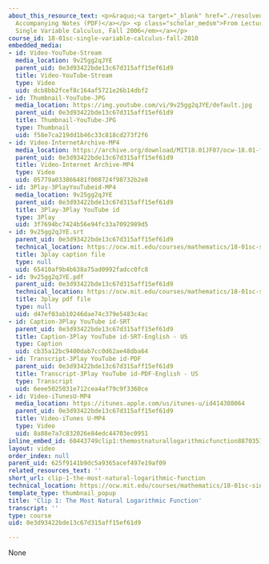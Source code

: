 ```yaml
---
about_this_resource_text: <p>&raquo;<a target="_blank" href="./resolveuid/61aaf938aa0da3a7c2a975deebd5bbf4">
  Accompanying Notes (PDF)</a></p> <p class="scholar_medsm">From Lecture 7 of <a href="http://ocw.mit.edu/courses/mathematics/18-01-single-variable-calculus-fall-2006/video-lectures/"><em>18.01
  Single Variable Calculus, Fall 2006</em></a></p>
course_id: 18-01sc-single-variable-calculus-fall-2010
embedded_media:
- id: Video-YouTube-Stream
  media_location: 9v25gg2qJYE
  parent_uid: 0e3d93422bde13c67d315aff15ef61d9
  title: Video-YouTube-Stream
  type: Video
  uid: dcb8bb2fcef8c164af5721e26b14dbf2
- id: Thumbnail-YouTube-JPG
  media_location: https://img.youtube.com/vi/9v25gg2qJYE/default.jpg
  parent_uid: 0e3d93422bde13c67d315aff15ef61d9
  title: Thumbnail-YouTube-JPG
  type: Thumbnail
  uid: f58e7ca219dd1b46c33c818cd273f2f6
- id: Video-InternetArchive-MP4
  media_location: https://archive.org/download/MIT18.01JF07/ocw-18.01-f07-lec07_300k.mp4
  parent_uid: 0e3d93422bde13c67d315aff15ef61d9
  title: Video-Internet Archive-MP4
  type: Video
  uid: 05779a033866481f008724f98732b2e8
- id: 3Play-3PlayYouTubeid-MP4
  media_location: 9v25gg2qJYE
  parent_uid: 0e3d93422bde13c67d315aff15ef61d9
  title: 3Play-3Play YouTube id
  type: 3Play
  uid: 3f7694bc7424b56e94fc33a7092989d5
- id: 9v25gg2qJYE.srt
  parent_uid: 0e3d93422bde13c67d315aff15ef61d9
  technical_location: https://ocw.mit.edu/courses/mathematics/18-01sc-single-variable-calculus-fall-2010/1.-differentiation/part-b-implicit-differentiation-and-inverse-functions/session-17-the-exponential-function-its-derivative-and-its-inverse/clip-1-the-most-natural-logarithmic-function/9v25gg2qJYE.srt
  title: 3play caption file
  type: null
  uid: 65410af9b4b638a75ad0992fadcc0fc8
- id: 9v25gg2qJYE.pdf
  parent_uid: 0e3d93422bde13c67d315aff15ef61d9
  technical_location: https://ocw.mit.edu/courses/mathematics/18-01sc-single-variable-calculus-fall-2010/1.-differentiation/part-b-implicit-differentiation-and-inverse-functions/session-17-the-exponential-function-its-derivative-and-its-inverse/clip-1-the-most-natural-logarithmic-function/9v25gg2qJYE.pdf
  title: 3play pdf file
  type: null
  uid: d47ef03ab10246dae74c379e5483c4ac
- id: Caption-3Play YouTube id-SRT
  parent_uid: 0e3d93422bde13c67d315aff15ef61d9
  title: Caption-3Play YouTube id-SRT-English - US
  type: Caption
  uid: cb35a12bc9400dab7cc0d62ae48dba64
- id: Transcript-3Play YouTube id-PDF
  parent_uid: 0e3d93422bde13c67d315aff15ef61d9
  title: Transcript-3Play YouTube id-PDF-English - US
  type: Transcript
  uid: 6eee5025031e712cea4af79c9f3360ce
- id: Video-iTunesU-MP4
  media_location: https://itunes.apple.com/us/itunes-u/id414308064
  parent_uid: 0e3d93422bde13c67d315aff15ef61d9
  title: Video-iTunes U-MP4
  type: Video
  uid: 8a88e7a7c832026e84edc44703ec0951
inline_embed_id: 60443749clip1:themostnaturallogarithmicfunction8870351
layout: video
order_index: null
parent_uid: 625f9141b9dc5a9365acef497e19af09
related_resources_text: ''
short_url: clip-1-the-most-natural-logarithmic-function
technical_location: https://ocw.mit.edu/courses/mathematics/18-01sc-single-variable-calculus-fall-2010/1.-differentiation/part-b-implicit-differentiation-and-inverse-functions/session-17-the-exponential-function-its-derivative-and-its-inverse/clip-1-the-most-natural-logarithmic-function
template_type: thumbnail_popup
title: 'Clip 1: The Most Natural Logarithmic Function'
transcript: ''
type: course
uid: 0e3d93422bde13c67d315aff15ef61d9

---
```

None